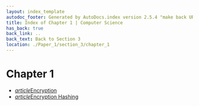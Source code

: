 ```yaml
---
layout: index_template
autodoc_footer: Generated by AutoDocs.index version 2.5.4 "make back URLs relative" ⓒ Starwort, 2020
title: Index of Chapter 1 | Computer Science
has_back: true
back_link: ..
back_text: Back to Section 3
location: ./Paper_1/section_3/chapter_1
---
```


# **Chapter 1**

- <a href='./encryption.html'><i title='MD file' class="material-icons">article</i>Encryption</a>
- <a href='./encryption_hashing.html'><i title='MD file' class="material-icons">article</i>Encryption Hashing</a>
